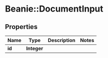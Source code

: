 # Beanie::DocumentInput

## Properties
Name | Type | Description | Notes
------------ | ------------- | ------------- | -------------
**id** | **Integer** |  | 


